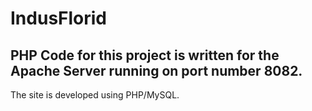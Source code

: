 # IndusFlorid

## PHP Code for this project is written for the Apache Server running on port number 8082.

The site is developed using PHP/MySQL.
